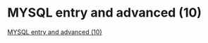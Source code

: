 # MYSQL entry and advanced (10)
[MYSQL entry and advanced (10)](https://aiwithcloud.com/2022/09/16/mysql_entry_and_advanced_10/)